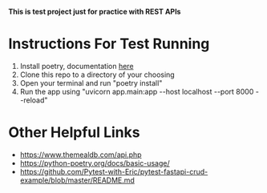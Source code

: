 **This is test project just for practice with REST APIs**

# Instructions For Test Running
1. Install poetry, documentation [here](https://python-poetry.org/docs/)
2. Clone this repo to a directory of your choosing
3. Open your terminal and run "poetry install"
4. Run the app using "uvicorn app.main:app --host localhost --port 8000 --reload"

# Other Helpful Links
* https://www.themealdb.com/api.php
* https://python-poetry.org/docs/basic-usage/
* https://github.com/Pytest-with-Eric/pytest-fastapi-crud-example/blob/master/README.md
